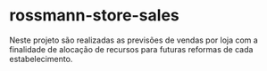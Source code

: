 # rossmann-store-sales
Neste projeto são realizadas as previsões de vendas por loja com a finalidade de alocação de recursos para futuras reformas de cada estabelecimento.
